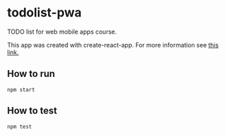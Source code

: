 # todolist-pwa
TODO list for web mobile apps course.

This app was created with create-react-app. For more information see [this link.](https://create-react-app.dev/docs/making-a-progressive-web-app/)

## How to run

```
npm start
```

## How to test

```
npm test
```
